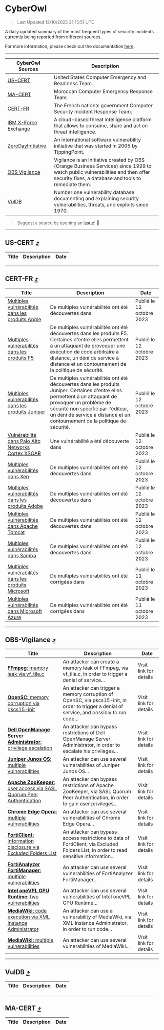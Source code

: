 
 <div id='top'></div>

# CyberOwl

 > Last Updated 12/10/2023 21:15:51 UTC
 
 A daily updated summary of the most frequent types of security incidents currently being reported from different sources.
 
 For more information, please check out the documentation [here](./docs/README.md).
 
 ---
 |CyberOwl Sources|Description|
 |---|---|
 |[US-CERT](#us-cert-arrow_heading_up)|United States Computer Emergency and Readiness Team.|
 |[MA-CERT](#ma-cert-arrow_heading_up)|Moroccan Computer Emergency Response Team.|
 |[CERT-FR](#cert-fr-arrow_heading_up)|The French national government Computer Security Incident Response Team.|
 |[IBM X-Force Exchange](#ibmcloud-arrow_heading_up)|A cloud-based threat intelligence platform that allows to consume, share and act on threat intelligence.|
 |[ZeroDayInitiative](#zerodayinitiative-arrow_heading_up)|An international software vulnerability initiative that was started in 2005 by TippingPoint.|
 |[OBS Vigilance](#obs-vigilance-arrow_heading_up)|Vigilance is an initiative created by OBS (Orange Business Services) since 1999 to watch public vulnerabilities and then offer security fixes, a database and tools to remediate them.|
 |[VulDB](#vuldb-arrow_heading_up)|Number one vulnerability database documenting and explaining security vulnerabilities, threats, and exploits since 1970.|
 
 > Suggest a source by opening an [issue](https://github.com/karimhabush/cyberowl/issues)! :raised_hands:
 ---

## US-CERT [:arrow_heading_up:](#cyberowl)

 |Title|Description|Date|
 |---|---|---|
 
 ---

## CERT-FR [:arrow_heading_up:](#cyberowl)

 |Title|Description|Date|
 |---|---|---|
 |[Multiples vulnérabilités dans les produits Apple](https://www.cert.ssi.gouv.fr/avis/CERTFR-2023-AVI-0838/)|De multiples vulnérabilités ont été découvertes dans |Publié le 12 octobre 2023|
 |[Multiples vulnérabilités dans les produits F5](https://www.cert.ssi.gouv.fr/avis/CERTFR-2023-AVI-0837/)|De multiples vulnérabilités ont été découvertes dans les produits F5. Certaines d'entre elles permettent à un attaquant de provoquer une exécution de code arbitraire à distance, un déni de service à distance et un contournement de la politique de sécurité.|Publié le 12 octobre 2023|
 |[Multiples vulnérabilités dans les produits Juniper](https://www.cert.ssi.gouv.fr/avis/CERTFR-2023-AVI-0836/)|De multiples vulnérabilités ont été découvertes dans les produits Juniper. Certaines d'entre elles permettent à un attaquant de provoquer un problème de sécurité non spécifié par l'éditeur, un déni de service à distance et un contournement de la politique de sécurité.|Publié le 12 octobre 2023|
 |[Vulnérabilité dans Palo Alto Networks Cortex XSOAR](https://www.cert.ssi.gouv.fr/avis/CERTFR-2023-AVI-0835/)|Une vulnérabilité a été découverte dans|Publié le 12 octobre 2023|
 |[Multiples vulnérabilités dans Xen](https://www.cert.ssi.gouv.fr/avis/CERTFR-2023-AVI-0834/)|De multiples vulnérabilités ont été découvertes dans|Publié le 12 octobre 2023|
 |[Multiples vulnérabilités dans les produits Adobe](https://www.cert.ssi.gouv.fr/avis/CERTFR-2023-AVI-0833/)|De multiples vulnérabilités ont été découvertes dans |Publié le 12 octobre 2023|
 |[Multiples vulnérabilités dans Apache Tomcat](https://www.cert.ssi.gouv.fr/avis/CERTFR-2023-AVI-0832/)|De multiples vulnérabilités ont été découvertes dans |Publié le 12 octobre 2023|
 |[Multiples vulnérabilités dans Samba](https://www.cert.ssi.gouv.fr/avis/CERTFR-2023-AVI-0831/)|De multiples vulnérabilités ont été découvertes dans|Publié le 12 octobre 2023|
 |[Multiples vulnérabilités dans les produits Microsoft](https://www.cert.ssi.gouv.fr/avis/CERTFR-2023-AVI-0830/)|De multiples vulnérabilités ont été corrigées dans |Publié le 11 octobre 2023|
 |[Multiples vulnérabilités dans Microsoft Azure](https://www.cert.ssi.gouv.fr/avis/CERTFR-2023-AVI-0829/)|De multiples vulnérabilités ont été corrigées dans |Publié le 11 octobre 2023|
 
 ---

## OBS-Vigilance [:arrow_heading_up:](#cyberowl)

 |Title|Description|Date|
 |---|---|---|
 |[<a href="https://vigilance.fr/vulnerability/FFmpeg-memory-leak-via-vf-tile-c-42606" class="noirorange"><b>FFmpeg</b>: memory leak via vf_tile.c</a>](https://vigilance.fr/vulnerability/FFmpeg-memory-leak-via-vf-tile-c-42606)|An attacker can create a memory leak of FFmpeg, via vf_tile.c, in order to trigger a denial of service...|Visit link for details|
 |[<a href="https://vigilance.fr/vulnerability/OpenSC-memory-corruption-via-pkcs15-init-42605" class="noirorange"><b>OpenSC</b>: memory corruption via pkcs15-init</a>](https://vigilance.fr/vulnerability/OpenSC-memory-corruption-via-pkcs15-init-42605)|An attacker can trigger a memory corruption of OpenSC, via pkcs15-init, in order to trigger a denial of service, and possibly to run code...|Visit link for details|
 |[<a href="https://vigilance.fr/vulnerability/Dell-OpenManage-Server-Administrator-privilege-escalation-42603" class="noirorange"><b>Dell OpenManage Server Administrator</b>: privilege escalation</a>](https://vigilance.fr/vulnerability/Dell-OpenManage-Server-Administrator-privilege-escalation-42603)|An attacker can bypass restrictions of Dell OpenManage Server Administrator, in order to escalate his privileges...|Visit link for details|
 |[<a href="https://vigilance.fr/vulnerability/Juniper-Junos-OS-multiple-vulnerabilities-42602" class="noirorange"><b>Juniper Junos OS</b>: multiple vulnerabilities</a>](https://vigilance.fr/vulnerability/Juniper-Junos-OS-multiple-vulnerabilities-42602)|An attacker can use several vulnerabilities of Juniper Junos OS...|Visit link for details|
 |[<a href="https://vigilance.fr/vulnerability/Apache-ZooKeeper-user-access-via-SASL-Quorum-Peer-Authentication-42601" class="noirorange"><b>Apache ZooKeeper</b>: user access via SASL Quorum Peer Authentication</a>](https://vigilance.fr/vulnerability/Apache-ZooKeeper-user-access-via-SASL-Quorum-Peer-Authentication-42601)|An attacker can bypass restrictions of Apache ZooKeeper, via SASL Quorum Peer Authentication, in order to gain user privileges...|Visit link for details|
 |[<a href="https://vigilance.fr/vulnerability/Chrome-Edge-Opera-multiple-vulnerabilities-42600" class="noirorange"><b>Chrome  Edge  Opera</b>: multiple vulnerabilities</a>](https://vigilance.fr/vulnerability/Chrome-Edge-Opera-multiple-vulnerabilities-42600)|An attacker can use several vulnerabilities of Chrome  Edge  Opera...|Visit link for details|
 |[<a href="https://vigilance.fr/vulnerability/FortiClient-information-disclosure-via-Excluded-Folders-List-42599" class="noirorange"><b>FortiClient</b>: information disclosure via Excluded Folders List</a>](https://vigilance.fr/vulnerability/FortiClient-information-disclosure-via-Excluded-Folders-List-42599)|An attacker can bypass access restrictions to data of FortiClient, via Excluded Folders List, in order to read sensitive information...|Visit link for details|
 |[<a href="https://vigilance.fr/vulnerability/FortiAnalyzer-FortiManager-multiple-vulnerabilities-42598" class="noirorange"><b>FortiAnalyzer  FortiManager</b>: multiple vulnerabilities</a>](https://vigilance.fr/vulnerability/FortiAnalyzer-FortiManager-multiple-vulnerabilities-42598)|An attacker can use several vulnerabilities of FortiAnalyzer  FortiManager...|Visit link for details|
 |[<a href="https://vigilance.fr/vulnerability/Intel-oneVPL-GPU-Runtime-two-vulnerabilities-42597" class="noirorange"><b>Intel oneVPL GPU Runtime</b>: two vulnerabilities</a>](https://vigilance.fr/vulnerability/Intel-oneVPL-GPU-Runtime-two-vulnerabilities-42597)|An attacker can use several vulnerabilities of Intel oneVPL GPU Runtime...|Visit link for details|
 |[<a href="https://vigilance.fr/vulnerability/MediaWiki-code-execution-via-XML-Instance-Administrator-42596" class="noirorange"><b>MediaWiki</b>: code execution via XML Instance Administrator</a>](https://vigilance.fr/vulnerability/MediaWiki-code-execution-via-XML-Instance-Administrator-42596)|An attacker can use a vulnerability of MediaWiki, via XML Instance Administrator, in order to run code...|Visit link for details|
 |[<a href="https://vigilance.fr/vulnerability/MediaWiki-multiple-vulnerabilities-42595" class="noirorange"><b>MediaWiki</b>: multiple vulnerabilities</a>](https://vigilance.fr/vulnerability/MediaWiki-multiple-vulnerabilities-42595)|An attacker can use several vulnerabilities of MediaWiki...|Visit link for details|
 
 ---

## VulDB [:arrow_heading_up:](#cyberowl)

 |Title|Description|Date|
 |---|---|---|
 
 ---

## MA-CERT [:arrow_heading_up:](#cyberowl)

 |Title|Description|Date|
 |---|---|---|
 